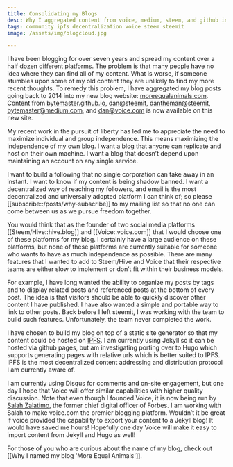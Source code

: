 ```yaml
---
title: Consolidating my Blogs
desc: Why I aggregated content from voice, medium, steem, and github into my new blog 'More Equal Animals'.
tags: community ipfs decentralization voice steem steemit
image: /assets/img/blogcloud.jpg

---
```


I have been blogging for over seven years and spread my content over a half dozen different platforms. The problem is that many people have no idea where they can find all of my content. What is worse, if someone stumbles upon some of my old content they are unlikely to find my more recent thoughts. To remedy this problem, I have aggregated my blog posts going back to 2014 into my new blog website: [moreequalanimals.com](http://moreequalanimals.com/). Content from [bytemaster.github.io](https://bytemaster.github.io/), [dan@steemit](https://steemit.com/@dan/posts), [dantheman@steemit](https://steemit.com/@dantheman/posts), [bytemaster@medium.com](https://medium.com/@bytemaster), and [dan@voice.com](https://app.voice.com/profile/dan) is now available on this new site.

My recent work in the pursuit of liberty has led me to appreciate the need to maximize individual and group independence. This means maximizing the independence of my own blog. I want a blog that anyone can replicate and host on their own machine. I want a blog that doesn’t depend upon maintaining an account on any single service.

I want to build a following that no single corporation can take away in an instant. I want to know if my content is being shadow banned. I want a decentralized way of reaching my followers, and email is the most decentralized and universally adopted platform I can think of; so please [[subscribe::/posts/why-subscribe]] to my mailing list so that no one can come between us as we pursue freedom together.

You would think that as the founder of two social media platforms [[Steem/Hive::hive.blog]] and [[Voice::voice.com]] that I would choose one of these platforms for my blog. I certainly have a large audience on these platforms, but none of these platforms are currently suitable for someone who wants to have as much independence as possible. There are many features that I wanted to add to Steem/Hive and Voice that their respective teams are either slow to implement or don’t fit within their business models.

For example, I have long wanted the ability to organize my posts by tags and to display related posts and referenced posts at the bottom of every post. The idea is that visitors should be able to quickly discover other content I have published. I have also wanted a simple and portable way to link to other posts. Back before I left steemit, I was working with the team to build such features. Unfortunately, the team never completed the work.

I have chosen to build my blog on top of a static site generator so that my content could be hosted on [IPFS](http://ipfs.io/). I am currently using Jekyll so it can be hosted via github pages, but am investigating porting over to Hugo which supports generating pages with relative urls which is better suited to IPFS. IPFS is the most decentralized content addressing and distribution protocol I am currently aware of.

I am currently using Disqus for comments and on-site engagement, but one day I hope that Voice will offer similar capabilities with higher quality discussion. Note that even though I founded Voice, it is now being run by [Salah Zalatimo](https://app.voice.com/profile/salah), the former chief digital officer of Forbes. I am working with Salah to make voice.com the premier blogging platform. Wouldn’t it be great if voice provided the capability to export your content to a Jekyll blog! It would have saved me hours! Hopefully one day Voice will make it easy to import content from Jekyll and Hugo as well!

For those of you who are curious about the name of my blog, check out [[Why I named my blog 'More Equal Animals']].
